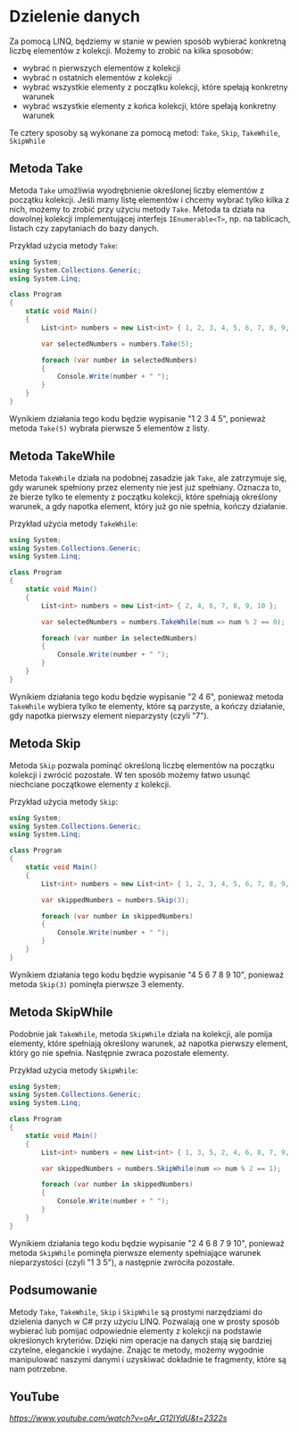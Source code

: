 # Dzielenie danych

Za pomocą LINQ, będziemy w stanie w pewien sposób wybierać konkretną liczbę elementów z kolekcji. Możemy to zrobić na kilka sposobów:
- wybrać n pierwszych elementów z kolekcji
- wybrać n ostatnich elementów z kolekcji
- wybrać wszystkie elementy z początku kolekcji, które spełają konkretny warunek
- wybrać wszystkie elementy z końca kolekcji, które spełają konkretny warunek

Te cztery sposoby są wykonane za pomocą metod: `Take`, `Skip`, `TakeWhile`, `SkipWhile`


## Metoda Take
Metoda `Take` umożliwia wyodrębnienie określonej liczby elementów z początku kolekcji. Jeśli mamy listę elementów i chcemy wybrać tylko kilka z nich, możemy to zrobić przy użyciu metody `Take`. Metoda ta działa na dowolnej kolekcji implementującej interfejs `IEnumerable<T>`, np. na tablicach, listach czy zapytaniach do bazy danych.

Przykład użycia metody `Take`:

```csharp
using System;
using System.Collections.Generic;
using System.Linq;

class Program
{
    static void Main()
    {
        List<int> numbers = new List<int> { 1, 2, 3, 4, 5, 6, 7, 8, 9, 10 };

        var selectedNumbers = numbers.Take(5);

        foreach (var number in selectedNumbers)
        {
            Console.Write(number + " ");
        }
    }
}
```

Wynikiem działania tego kodu będzie wypisanie "1 2 3 4 5", ponieważ metoda `Take(5)` wybrała pierwsze 5 elementów z listy.

## Metoda TakeWhile
Metoda `TakeWhile` działa na podobnej zasadzie jak `Take`, ale zatrzymuje się, gdy warunek spełniony przez elementy nie jest już spełniany. Oznacza to, że bierze tylko te elementy z początku kolekcji, które spełniają określony warunek, a gdy napotka element, który już go nie spełnia, kończy działanie.

Przykład użycia metody `TakeWhile`:

```csharp
using System;
using System.Collections.Generic;
using System.Linq;

class Program
{
    static void Main()
    {
        List<int> numbers = new List<int> { 2, 4, 6, 7, 8, 9, 10 };

        var selectedNumbers = numbers.TakeWhile(num => num % 2 == 0);

        foreach (var number in selectedNumbers)
        {
            Console.Write(number + " ");
        }
    }
}
```

Wynikiem działania tego kodu będzie wypisanie "2 4 6", ponieważ metoda `TakeWhile` wybiera tylko te elementy, które są parzyste, a kończy działanie, gdy napotka pierwszy element nieparzysty (czyli "7").

## Metoda Skip
Metoda `Skip` pozwala pominąć określoną liczbę elementów na początku kolekcji i zwrócić pozostałe. W ten sposób możemy łatwo usunąć niechciane początkowe elementy z kolekcji.

Przykład użycia metody `Skip`:

```csharp
using System;
using System.Collections.Generic;
using System.Linq;

class Program
{
    static void Main()
    {
        List<int> numbers = new List<int> { 1, 2, 3, 4, 5, 6, 7, 8, 9, 10 };

        var skippedNumbers = numbers.Skip(3);

        foreach (var number in skippedNumbers)
        {
            Console.Write(number + " ");
        }
    }
}
```

Wynikiem działania tego kodu będzie wypisanie "4 5 6 7 8 9 10", ponieważ metoda `Skip(3)` pominęła pierwsze 3 elementy.

## Metoda SkipWhile
Podobnie jak `TakeWhile`, metoda `SkipWhile` działa na kolekcji, ale pomija elementy, które spełniają określony warunek, aż napotka pierwszy element, który go nie spełnia. Następnie zwraca pozostałe elementy.

Przykład użycia metody `SkipWhile`:

```csharp
using System;
using System.Collections.Generic;
using System.Linq;

class Program
{
    static void Main()
    {
        List<int> numbers = new List<int> { 1, 3, 5, 2, 4, 6, 8, 7, 9, 10 };

        var skippedNumbers = numbers.SkipWhile(num => num % 2 == 1);

        foreach (var number in skippedNumbers)
        {
            Console.Write(number + " ");
        }
    }
}
```

Wynikiem działania tego kodu będzie wypisanie "2 4 6 8 7 9 10", ponieważ metoda `SkipWhile` pominęła pierwsze elementy spełniające warunek nieparzystości (czyli "1 3 5"), a następnie zwróciła pozostałe.

## Podsumowanie
Metody `Take`, `TakeWhile`, `Skip` i `SkipWhile` są prostymi narzędziami do dzielenia danych w C# przy użyciu LINQ. Pozwalają one w prosty sposób wybierać lub pomijać odpowiednie elementy z kolekcji na podstawie określonych kryteriów. Dzięki nim operacje na danych stają się bardziej czytelne, eleganckie i wydajne. Znając te metody, możemy wygodnie manipulować naszymi danymi i uzyskiwać dokładnie te fragmenty, które są nam potrzebne.


## YouTube

*https://www.youtube.com/watch?v=oAr_G12lYdU&t=2322s*